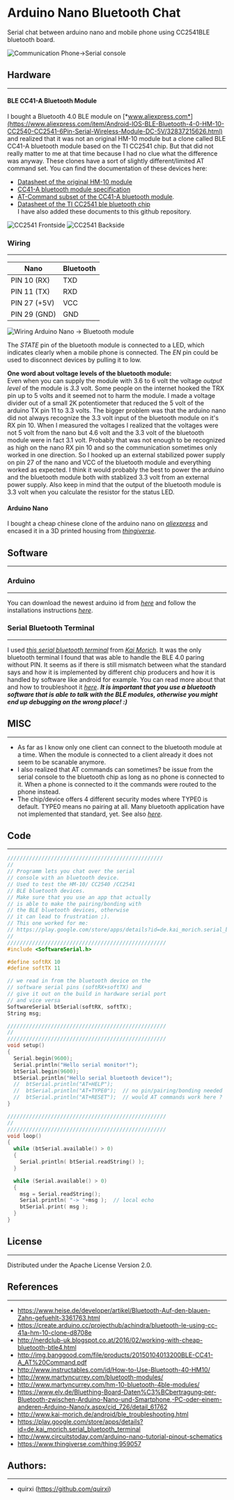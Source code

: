 # Arduino Nano Bluetooth Chat
Serial chat between arduino nano and mobile phone using CC2541BLE bluetooth board. 

![Communication Phone->Serial console](communication.jpg)


## Hardware
---
#### BLE CC41-A Bluetooth Module

I bought a Bluetooth 4.0 BLE module on [*www.aliexpress.com*](https://www.aliexpress.com/item/Android-IOS-BLE-Bluetooth-4-0-HM-10-CC2540-CC2541-6Pin-Serial-Wireless-Module-DC-5V/32837215626.html) and realized that it was not an original HM-10 module but a clone called BLE CC41-A bluetooth module based on the TI CC2541 chip.
But that did not really matter to me at that time because I had no clue what the difference was anyway.
These clones have a sort of slightly different/limited AT command set. 
You can find the documentation of these devices here:
* [Datasheet of the original HM-10 module](http://duinopeak.com/wiki/images/c/cd/Bluetooth4_en.pdf)
* [CC41-A bluetooth module specification](https://img.banggood.com/file/products/20150104013145BLE-CC41-A%20Spefication.pdf)
* [AT-Command subset of the CC41-A bluetooth module](http://img.banggood.com/file/products/20150104013200BLE-CC41-A_AT%20Command.pdf).
* [Datasheet of the TI CC2541 ble bluetooth chip](http://www.ti.com/lit/ds/symlink/cc2541.pdf)<br>
I have also added these documents to this github repository.

![CC2541 Frontside](CC2541_front.jpg) ![CC2541 Backside](CC2541_back.jpg)

### Wiring
---
|      Nano   |  Bluetooth |
|-------------|------------|
| PIN 10 (RX) |    TXD     |
| PIN 11 (TX) |    RXD     |
| PIN 27 (+5V)|    VCC     |
| PIN 29 (GND)|    GND     |


![Wiring Arduino Nano -> Bluetooth module](wiring.jpg)


The *STATE* pin of the bluetooth module is connected to a LED, which indicates clearly when a mobile phone is connected.
The *EN* pin could be used to disconnect devices by pulling it to low.

**One word about voltage levels of the bluetooth module:**<br>
Even when you can supply the module with 3.6 to 6 volt the voltage *output level* of the module is *3.3* volt.
Some people on the internet hooked the TRX pin up to 5 volts and it seemed not to harm the module. 
I made a voltage divider out of a small 2K potentiometer that reduced the 5 volt of the arduino TX pin 11 to 3.3 volts.
The bigger problem was that the arduino nano did not always recognize the 3.3 volt input of the bluetooth module on it's RX pin 10.
When I measured the voltages I realized that the voltages were not 5 volt from the nano but 4.6 volt and the 3.3 volt of the bluetooth module were in fact 3.1 volt.
Probably that was not enough to be recognized as high on the nano RX pin 10 and so the communication sometimes only worked in one direction.
So I hooked up an external stabilized power supply on pin 27 of the nano and VCC of the bluetooth module and everything worked as expected.
I think it would probably the best to power the arduino and the bluetooth module both with stablized 3.3 volt from an external power supply.
Also keep in mind that the output of the bluetooth module is 3.3 volt when you calculate the resistor for the status LED.

#### Arduino Nano
I bought a cheap chinese clone of the arduino nano on [*aliexpress*](https://www.aliexpress.com/item/1PCS-MINI-USB-Nano-V3-0-ATmega328P-CH340G-5V-16M-Micro-controller-board-for-arduino-NANO/32848298184.html) and encased it in a 3D printed housing from [*thingiverse*](https://www.thingiverse.com/thing:959057).


## Software
---

### Arduino
---
You can download the newest arduino id from [*here*](https://www.arduino.cc/en/Main/Software) and follow the installations instructions [*here*](https://www.arduino.cc/en/Guide/HomePage).

### Serial Bluetooth Terminal
---
I used [*this serial bluetooth terminal*](https://play.google.com/store/apps/details?id=de.kai_morich.serial_bluetooth_terminal) from [*Kai Morich*](http://www.kai-morich.de/android/). 
It was the only bluetooth terminal I found that was able to handle the BLE 4.0 paring without PIN.
It seems as if there is still mismatch between what the standard says and how it is implemented by different chip producers and how it is handled by software like android for example.
You can read more about that and how to troubleshoot it [*here*](http://www.kai-morich.de/android/ble_troubleshooting.html).
***It is important that you use a bluetooth software that is able to talk with the BLE modules, otherwise you might end up debugging on the wrong place! :)***<br>

## MISC
---
* As far as I know only one client can connect to the bluetooth module at a time. When the module is connected to a client already it does not seem to be scanable anymore.
* I also realized that AT commands can sometimes? be issue from the serial console to the bluetooth chip as long as no phone is connected to it.
When a phone is connected to it the commands were routed to the phone instead.
* The chip/device offers 4 different security modes where TYPE0 is default. TYPE0 means no pairing at all. Many bluetooth application have not implemented that standard, yet. See also [*here*](http://www.kai-morich.de/android/ble_troubleshooting.html).

## Code
---
```C++
//////////////////////////////////////////////////
//
// Programm lets you chat over the serial
// console with an bluetooth device.
// Used to test the HM-10/ CC2540 /CC2541
// BLE bluetooth devices.
// Make sure that you use an app that actually
// is able to make the pairing/bonding with
// the BLE bluetooth devices, otherwise
// it can lead to frustration ;).
// This one worked for me:
// https://play.google.com/store/apps/details?id=de.kai_morich.serial_bluetooth_terminal
//
///////////////////////////////////////////////////
#include <SoftwareSerial.h>

#define softRX 10
#define softTX 11

// we read in from the bluetooth device on the
// software serial pins (softRX+softTX) and
// give it out on the build in hardware serial port
// and vice versa
SoftwareSerial btSerial(softRX, softTX);
String msg;

///////////////////////////////////////////////////
//
///////////////////////////////////////////////////
void setup()
{
  Serial.begin(9600);
  Serial.println("Hello serial monitor!");
  btSerial.begin(9600);
  btSerial.println("Hello serial bluetooth device!");
  //  btSerial.println("AT+HELP");
  //  btSerial.println("AT+TYPE0");  // no pin/pairing/bonding needed
  //  btSerial.println("AT+RESET");  // would AT commands work here ?
}

///////////////////////////////////////////////////
//
///////////////////////////////////////////////////
void loop()
{
  while (btSerial.available() > 0)
  {
    Serial.println( btSerial.readString() );
  }

  while (Serial.available() > 0)
  {
    msg = Serial.readString();
    Serial.println( "-> "+msg );  // local echo
    btSerial.print( msg );
  }
}
```

## License
---
Distributed under the Apache License Version 2.0.

## References
---
* https://www.heise.de/developer/artikel/Bluetooth-Auf-den-blauen-Zahn-gefuehlt-3361763.html
* https://create.arduino.cc/projecthub/achindra/bluetooth-le-using-cc-41a-hm-10-clone-d8708e
* http://nerdclub-uk.blogspot.co.at/2016/02/working-with-cheap-bluetooth-btle4.html
* http://img.banggood.com/file/products/20150104013200BLE-CC41-A_AT%20Command.pdf
* http://www.instructables.com/id/How-to-Use-Bluetooth-40-HM10/
* http://www.martyncurrey.com/bluetooth-modules/
* http://www.martyncurrey.com/hm-10-bluetooth-4ble-modules/
* https://www.elv.de/Bluething-Board-Daten%C3%BCbertragung-per-Bluetooth-zwischen-Arduino-Nano-und-Smartphone,-PC-oder-einem-anderen-Arduino-Nano/x.aspx/cid_726/detail_61762
* http://www.kai-morich.de/android/ble_troubleshooting.html
* https://play.google.com/store/apps/details?id=de.kai_morich.serial_bluetooth_terminal
* http://www.circuitstoday.com/arduino-nano-tutorial-pinout-schematics
* https://www.thingiverse.com/thing:959057

## Authors:
---
* quirxi (https://github.com/quirxi)
